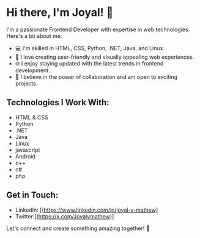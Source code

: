 # Hi there, I'm Joyal! 👋

I'm a passionate Frontend Developer with expertise in web technologies. Here's a bit about me:

- 💻 I'm skilled in HTML, CSS, Python, .NET, Java, and Linux.
- 🚀 I love creating user-friendly and visually appealing web experiences.
- 🌐 I enjoy staying updated with the latest trends in frontend development.
- 🤝 I believe in the power of collaboration and am open to exciting projects.

## Technologies I Work With:

- HTML & CSS
- Python
- .NET
- Java
- Linux
- javascript
- Android
- c++
- c#
- php



## Get in Touch:

- LinkedIn: [(https://www.linkedin.com/in/joyal-v-mathew]
- Twitter:[(https://x.com/Joyalvmathew)]

Let's connect and create something amazing together! 🚀

